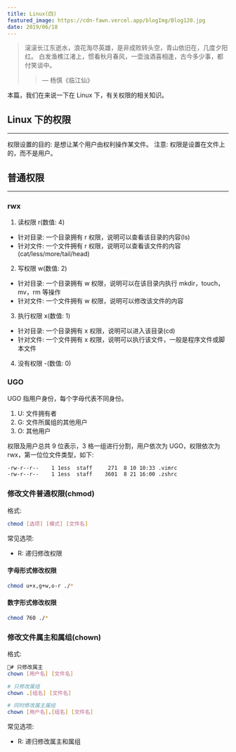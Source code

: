 ```yaml
---
title: Linux(四)
featured_image: https://cdn-fawn.vercel.app/blogImg/Blog120.jpg
date: 2019/06/18
---
```


> 滚滚长江东逝水，浪花淘尽英雄，是非成败转头空，青山依旧在，几度夕阳红。
> 白发渔樵江渚上，惯看秋月春风，一壶浊酒喜相逢，古今多少事，都付笑谈中。
>>&mdash; 杨慎《临江仙》

本篇，我们在来说一下在 Linux 下，有关权限的相关知识。

## Linux 下的权限
***  
权限设置的目的: 是想让某个用户由权利操作某文件。
注意: 权限是设置在文件上的，而不是用户。

## 普通权限
***  
### rwx
1. 读权限 r(数值: 4)
 - 针对目录: 一个目录拥有 r 权限，说明可以查看该目录的内容(ls)
 - 针对文件: 一个文件拥有 r 权限，说明可以查看该文件的内容(cat/less/more/tail/head)
2. 写权限 w(数值: 2)
 - 针对目录: 一个目录拥有 w 权限，说明可以在该目录内执行 mkdir，touch，mv，rm 等操作
 - 针对文件: 一个文件拥有 w 权限，说明可以修改该文件的内容
3. 执行权限 x(数值: 1)
 - 针对目录: 一个目录拥有 x 权限，说明可以进入该目录(cd)
 - 针对文件: 一个文件拥有 x 权限，说明可以执行该文件，一般是程序文件或脚本文件
4. 没有权限 -(数值: 0)

### UGO
UGO 指用户身份，每个字母代表不同身份。
1. U: 文件拥有者
2. G: 文件所属组的其他用户
3. O: 其他用户

权限及用户总共 9 位表示，3 格一组进行分割，用户依次为 UGO，权限依次为 rwx，第一位位文件类型，如下: 
``` sh
-rw-r--r--    1 1ess  staff     271  8 10 10:33 .vimrc
-rw-r--r--    1 1ess  staff    3601  8 21 16:00 .zshrc
```

### 修改文件普通权限(chmod)
格式: 
``` sh
chmod [选项] [模式] [文件名]
```

常见选项: 
- R: 递归修改权限

#### 字母形式修改权限
``` sh
chmod u+x,g+w,o-r ./*
```

#### 数字形式修改权限
``` sh
chmod 760 ./*
```

### 修改文件属主和属组(chown)
格式: 
``` sh
# 只修改属主
chown [用户名] [文件名]

# 只修改属组
chown .[组名] [文件名]

# 同时修改属主属组
chown [用户名].[组名] [文件名]
```

常见选项: 
- R: 递归修改属主和属组